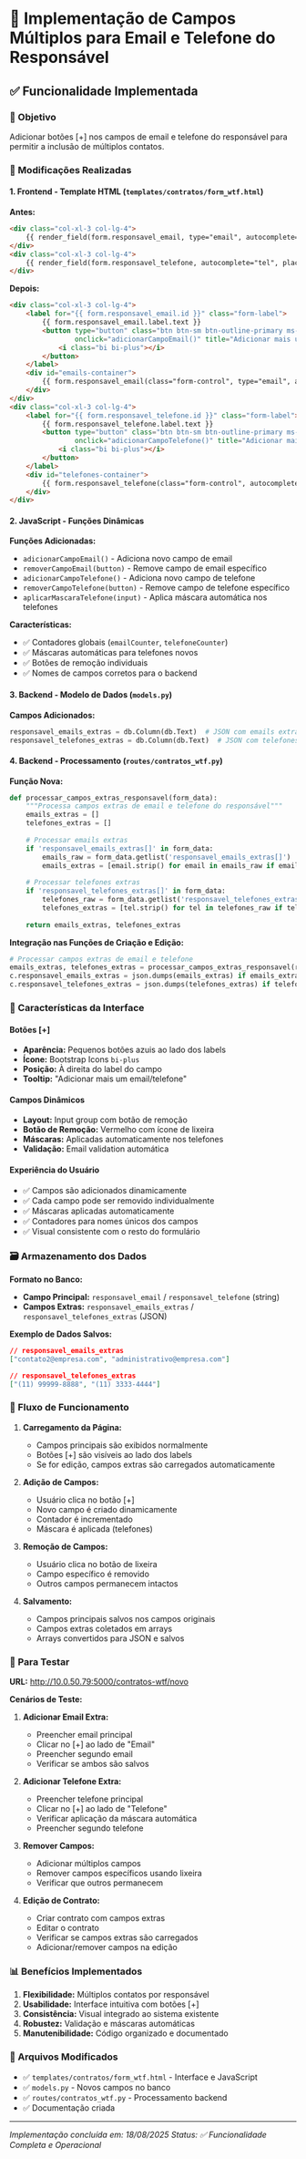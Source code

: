 # 📱 Implementação de Campos Múltiplos para Email e Telefone do Responsável

## ✅ Funcionalidade Implementada

### 🎯 Objetivo
Adicionar botões [+] nos campos de email e telefone do responsável para permitir a inclusão de múltiplos contatos.

### 🔧 Modificações Realizadas

#### 1. **Frontend - Template HTML** (`templates/contratos/form_wtf.html`)

**Antes:**
```html
<div class="col-xl-3 col-lg-4">
    {{ render_field(form.responsavel_email, type="email", autocomplete="email") }}
</div>
<div class="col-xl-3 col-lg-4">
    {{ render_field(form.responsavel_telefone, autocomplete="tel", placeholder="(00) 00000-0000") }}
</div>
```

**Depois:**
```html
<div class="col-xl-3 col-lg-4">
    <label for="{{ form.responsavel_email.id }}" class="form-label">
        {{ form.responsavel_email.label.text }}
        <button type="button" class="btn btn-sm btn-outline-primary ms-2" 
                onclick="adicionarCampoEmail()" title="Adicionar mais um email">
            <i class="bi bi-plus"></i>
        </button>
    </label>
    <div id="emails-container">
        {{ form.responsavel_email(class="form-control", type="email", autocomplete="email") }}
    </div>
</div>
<div class="col-xl-3 col-lg-4">
    <label for="{{ form.responsavel_telefone.id }}" class="form-label">
        {{ form.responsavel_telefone.label.text }}
        <button type="button" class="btn btn-sm btn-outline-primary ms-2" 
                onclick="adicionarCampoTelefone()" title="Adicionar mais um telefone">
            <i class="bi bi-plus"></i>
        </button>
    </label>
    <div id="telefones-container">
        {{ form.responsavel_telefone(class="form-control", autocomplete="tel", placeholder="(00) 00000-0000") }}
    </div>
</div>
```

#### 2. **JavaScript - Funções Dinâmicas**

**Funções Adicionadas:**
- `adicionarCampoEmail()` - Adiciona novo campo de email
- `removerCampoEmail(button)` - Remove campo de email específico
- `adicionarCampoTelefone()` - Adiciona novo campo de telefone
- `removerCampoTelefone(button)` - Remove campo de telefone específico
- `aplicarMascaraTelefone(input)` - Aplica máscara automática nos telefones

**Características:**
- ✅ Contadores globais (`emailCounter`, `telefoneCounter`)
- ✅ Máscaras automáticas para telefones novos
- ✅ Botões de remoção individuais
- ✅ Nomes de campos corretos para o backend

#### 3. **Backend - Modelo de Dados** (`models.py`)

**Campos Adicionados:**
```python
responsavel_emails_extras = db.Column(db.Text)  # JSON com emails extras
responsavel_telefones_extras = db.Column(db.Text)  # JSON com telefones extras
```

#### 4. **Backend - Processamento** (`routes/contratos_wtf.py`)

**Função Nova:**
```python
def processar_campos_extras_responsavel(form_data):
    """Processa campos extras de email e telefone do responsável"""
    emails_extras = []
    telefones_extras = []
    
    # Processar emails extras
    if 'responsavel_emails_extras[]' in form_data:
        emails_raw = form_data.getlist('responsavel_emails_extras[]')
        emails_extras = [email.strip() for email in emails_raw if email.strip()]
    
    # Processar telefones extras
    if 'responsavel_telefones_extras[]' in form_data:
        telefones_raw = form_data.getlist('responsavel_telefones_extras[]')
        telefones_extras = [tel.strip() for tel in telefones_raw if tel.strip()]
    
    return emails_extras, telefones_extras
```

**Integração nas Funções de Criação e Edição:**
```python
# Processar campos extras de email e telefone
emails_extras, telefones_extras = processar_campos_extras_responsavel(request.form)
c.responsavel_emails_extras = json.dumps(emails_extras) if emails_extras else None
c.responsavel_telefones_extras = json.dumps(telefones_extras) if telefones_extras else None
```

### 🎨 Características da Interface

#### **Botões [+]**
- **Aparência:** Pequenos botões azuis ao lado dos labels
- **Ícone:** Bootstrap Icons `bi-plus`
- **Posição:** À direita do label do campo
- **Tooltip:** "Adicionar mais um email/telefone"

#### **Campos Dinâmicos**
- **Layout:** Input group com botão de remoção
- **Botão de Remoção:** Vermelho com ícone de lixeira
- **Máscaras:** Aplicadas automaticamente nos telefones
- **Validação:** Email validation automática

#### **Experiência do Usuário**
- ✅ Campos são adicionados dinamicamente
- ✅ Cada campo pode ser removido individualmente
- ✅ Máscaras aplicadas automaticamente
- ✅ Contadores para nomes únicos dos campos
- ✅ Visual consistente com o resto do formulário

### 🗃️ Armazenamento dos Dados

**Formato no Banco:**
- **Campo Principal:** `responsavel_email` / `responsavel_telefone` (string)
- **Campos Extras:** `responsavel_emails_extras` / `responsavel_telefones_extras` (JSON)

**Exemplo de Dados Salvos:**
```json
// responsavel_emails_extras
["contato2@empresa.com", "administrativo@empresa.com"]

// responsavel_telefones_extras  
["(11) 99999-8888", "(11) 3333-4444"]
```

### 🔄 Fluxo de Funcionamento

1. **Carregamento da Página:**
   - Campos principais são exibidos normalmente
   - Botões [+] são visíveis ao lado dos labels
   - Se for edição, campos extras são carregados automaticamente

2. **Adição de Campos:**
   - Usuário clica no botão [+]
   - Novo campo é criado dinamicamente
   - Contador é incrementado
   - Máscara é aplicada (telefones)

3. **Remoção de Campos:**
   - Usuário clica no botão de lixeira
   - Campo específico é removido
   - Outros campos permanecem intactos

4. **Salvamento:**
   - Campos principais salvos nos campos originais
   - Campos extras coletados em arrays
   - Arrays convertidos para JSON e salvos

### 🚀 Para Testar

**URL:** http://10.0.50.79:5000/contratos-wtf/novo

**Cenários de Teste:**
1. **Adicionar Email Extra:**
   - Preencher email principal
   - Clicar no [+] ao lado de "Email"
   - Preencher segundo email
   - Verificar se ambos são salvos

2. **Adicionar Telefone Extra:**
   - Preencher telefone principal
   - Clicar no [+] ao lado de "Telefone"
   - Verificar aplicação da máscara automática
   - Preencher segundo telefone

3. **Remover Campos:**
   - Adicionar múltiplos campos
   - Remover campos específicos usando lixeira
   - Verificar que outros permanecem

4. **Edição de Contrato:**
   - Criar contrato com campos extras
   - Editar o contrato
   - Verificar se campos extras são carregados
   - Adicionar/remover campos na edição

### 📊 Benefícios Implementados

1. **Flexibilidade:** Múltiplos contatos por responsável
2. **Usabilidade:** Interface intuitiva com botões [+]
3. **Consistência:** Visual integrado ao sistema existente
4. **Robustez:** Validação e máscaras automáticas
5. **Manutenibilidade:** Código organizado e documentado

### 🔧 Arquivos Modificados

- ✅ `templates/contratos/form_wtf.html` - Interface e JavaScript
- ✅ `models.py` - Novos campos no banco
- ✅ `routes/contratos_wtf.py` - Processamento backend
- ✅ Documentação criada

---
*Implementação concluída em: 18/08/2025*
*Status: ✅ Funcionalidade Completa e Operacional*

